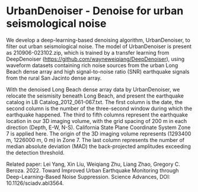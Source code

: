 # UrbanDenoiser - Denoise for urban seismological noise

We develop a deep-learning-based denoising algorithm, UrbanDenoiser, to filter out urban seismological noise.
The model of UrbanDenoiser is present as 210906-023102.zip, which is trained by a transfer learning from DeepDenoiser (https://github.com/wayneweiqiang/DeepDenoiser), using waveform datasets containing rich noise sources from the urban Long Beach dense array and high signal-to-noise ratio (SNR) earthquake signals from the rural San Jacinto dense array.

With the denoised Long Beach dense array data by UrbanDenoiser, we relocate the seismisity beneath Long Beach, and present the earthquake catalog in LB Catalog_2012_061-067.txt.
The first column is the date, the second column is the number of the three-second window during which the earthquake happened. The third to fifth columns represent the earthquake location in our 3D imaging volume, with the grid spacing of 200 m in each direction (Depth, E-W, N-S). California State Plane Coordinate System Zone 7 is applied here. The origin of the 3D imaging volume represents (1293400 m, 1226000 m, 0 m) in Zone 7. The last column represents the number of median absolute deviation (MAD) the back-projected amplitudes exceeding the detection threshold.

Related paper:
Lei Yang, Xin Liu, Weiqiang Zhu, Liang Zhao, Gregory C. Beroza. 2022. Toward Improved Urban Earthquake Monitoring through Deep-Learning-Based Noise Suppression. Science Advances, DOI: 10.1126/sciadv.abl3564.


